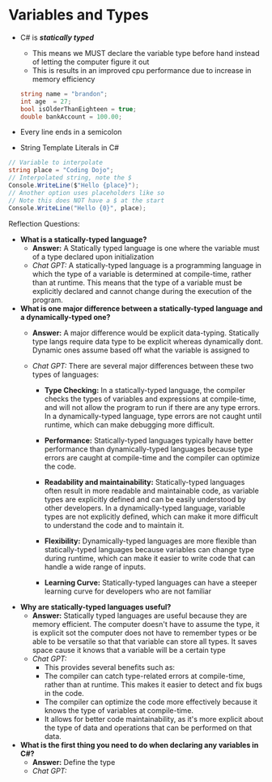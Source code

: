 # Variables and Types
 - C# is ***statically typed***
    - This means we MUST declare the variable type before hand instead of letting the computer figure it out
    - This is results in an improved cpu performance due to increase in memory efficiency

    ```csharp
    string name = "brandon";
    int age  = 27;
    bool isOlderThanEighteen = true;
    double bankAccount = 100.00;
    ```
- Every line ends in a semicolon

- String Template Literals in C#
```csharp
// Variable to interpolate
string place = "Coding Dojo";
// Interpolated string, note the $
Console.WriteLine($"Hello {place}");
// Another option uses placeholders like so
// Note this does NOT have a $ at the start
Console.WriteLine("Hello {0}", place);
```

Reflection Questions:
- **What is a statically-typed language?**
    - **Answer:** A Statically typed language is one where the variable must of a type declared upon initialization 
    - *Chat GPT:*  A statically-typed language is a programming language in which the type of a variable is determined at compile-time, rather than at runtime. This means that the type of a variable must be explicitly declared and cannot change during the execution of the program. 
- **What is one major difference between a statically-typed language and a dynamically-typed one?**
    - **Answer:** A major difference would be explicit data-typing. Statically type langs require data type to be explicit whereas dynamically dont. Dynamic ones assume based off what the variable is assigned to
    - *Chat GPT:*  There are several major differences between these two types of languages:

        - **Type Checking:** In a statically-typed language, the compiler checks the types of variables and expressions at compile-time, and will not allow the program to run if there are any type errors. In a dynamically-typed language, type errors are not caught until runtime, which can make debugging more difficult.

        - **Performance:** Statically-typed languages typically have better performance than dynamically-typed languages because type errors are caught at compile-time and the compiler can optimize the code.

        - **Readability and maintainability:** Statically-typed languages often result in more readable and maintainable code, as variable types are explicitly defined and can be easily understood by other developers. In a dynamically-typed language, variable types are not explicitly defined, which can make it more difficult to understand the code and to maintain it.

        - **Flexibility:** Dynamically-typed languages are more flexible than statically-typed languages because variables can change type during runtime, which can make it easier to write code that can handle a wide range of inputs.

        - **Learning Curve:** Statically-typed languages can have a steeper learning curve for developers who are not familiar
- **Why are statically-typed languages useful?**  
  - **Answer:** Statically typed languages are useful because they are memory efficient. The computer doesn't have to assume the type, it is explicit sot the computer does not have to remember types or be able to be versatile so that that variable can store all types. It saves space cause it knows that a variable will be a certain type
  - *Chat GPT:* 
    - This provides several benefits such as:
    - The compiler can catch type-related errors at compile-time, rather than at runtime. This makes it easier to detect and fix bugs in the code.
    - The compiler can optimize the code more effectively because it knows the type of variables at compile-time.
    - It allows for better code maintainability, as it's more explicit about the type of data and operations that can be performed on that data.
- **What is the first thing you need to do when declaring any variables in C#?**
    - **Answer:** Define the type
    - *Chat GPT:*  